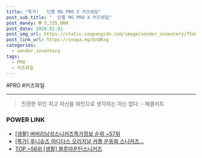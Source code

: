 ```yaml
--- 
title: "특가!   단품 MG PRO X 커즈와일" 
post_sub_title: "  단품 MG PRO X 커즈와일" 
post_money: ₩ 5,335,000 
post_date: 2020.02.01 
post_img_url: https://static.coupangcdn.com/image/vendor_inventory/f5e0/4c1654fe5b0f0b5093a8d41ff5721f385c079cf20da9edb4203112f59f52.jpg 
post_link_url: https://coupa.ng/bnQKxg 
categories: 
  - vendor_inventory 
tags: 
  - PRO 
  - 커즈와일 
--- 
```

  #PRO #커즈와일 
<hr> 

> 진정한 위인 치고 자신을 위인으로 생각하는 자는 없다. - 해즐리트 


### POWER LINK

* <a href="https://blog.naver.com/sakai111/221770829136" target="_blank"> [생활] 버버리남성스니커즈특가정보 순위 ~57위</a>
* <a href="https://blog.naver.com/santokki14/221790212290" target="_blank">[특가] 후니슈즈 아디다스 오리지날 커플 운동화 스니커즈...</a>
* <a href="https://blog.naver.com/fasyy4321/221779907628" target="_blank"> TOP ~56위 [생활] 블루마운틴스니커즈</a>

